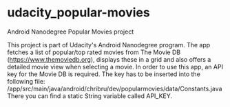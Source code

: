 # udacity_popular-movies
Android Nanodegree Popular Movies project

This project is part of Udacity's Android Nanodegree program. The app fetches a list of popular/top rated movies from The Movie DB (https://www.themoviedb.org), displays these in a grid and also offers a detailed movie view when selecting a movie.
In order to use this app, an API key for the Movie DB is required. The key has to be inserted into the following file:
/app/src/main/java/android/chribru/dev/popularmovies/data/Constants.java
There you can find a static String variable called API_KEY.
